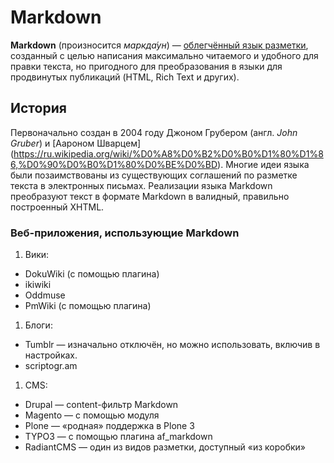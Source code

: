 # Markdown
**Markdown** (произносится *маркда́ун*) — [облегчённый язык разметки](https://ru.wikipedia.org/wiki/%D0%AF%D0%B7%D1%8B%D0%BA_%D1%80%D0%B0%D0%B7%D0%BC%D0%B5%D1%82%D0%BA%D0%B8#%D0%9E%D0%B1%D0%BB%D0%B5%D0%B3%D1%87%D1%91%D0%BD%D0%BD%D1%8B%D0%B5_%D1%8F%D0%B7%D1%8B%D0%BA%D0%B8_%D1%80%D0%B0%D0%B7%D0%BC%D0%B5%D1%82%D0%BA%D0%B8), созданный с целью написания максимально читаемого и удобного для правки текста, но пригодного для преобразования в языки для продвинутых публикаций (HTML, Rich Text и других).
## История
Первоначально создан в 2004 году Джоном Грубером (англ. *John Gruber*) и [Аароном Шварцем] (https://ru.wikipedia.org/wiki/%D0%A8%D0%B2%D0%B0%D1%80%D1%86,%D0%90%D0%B0%D1%80%D0%BE%D0%BD). Многие идеи языка были позаимствованы из существующих соглашений по разметке текста в электронных письмах. Реализации языка Markdown преобразуют текст в формате Markdown в валидный, правильно построенный XHTML.
### Веб-приложения, использующие Markdown
1. Вики:
  - DokuWiki (с помощью плагина)
  - ikiwiki
  - Oddmuse
  - PmWiki (с помощью плагина)
1. Блоги:
  - Tumblr — изначально отключён, но можно использовать, включив в настройках.
  - scriptogr.am
1. CMS:
  - Drupal — content-фильтр Markdown
  - Magento — с помощью модуля
  - Plone — «родная» поддержка в Plone 3
  - TYPO3 — с помощью плагина af_markdown
  - RadiantCMS — один из видов разметки, доступный «из коробки»
